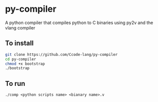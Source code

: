 # py-compiler
A python compiler that compiles python to C binaries using py2v and the vlang compiler


## To install
```bash
git clone https://github.com/Ccode-lang/py-compiler
cd py-compiler
chmod +x bootstrap
./bootstrap
```

## To run
```./comp <python scripts name> <bianary name>.v```
